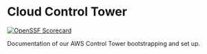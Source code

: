 # Cloud Control Tower
[![OpenSSF Scorecard](https://api.scorecard.dev/projects/github.com/grendel-consulting/cloud-control-tower/badge)](https://scorecard.dev/viewer/?uri=github.com/grendel-consulting/cloud-control-tower)


Documentation of our AWS Control Tower bootstrapping and set up.
